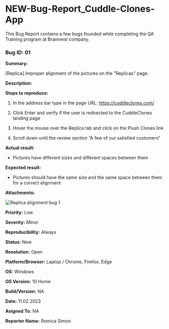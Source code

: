 # NEW-Bug-Report_Cuddle-Clones-App
This Bug Report contains a few bugs founded while completing the QA Training program at Brainnest company.

### Bug ID: 01

**Summary:**

[Replica] Improper alignment of the pictures on the "Replicas" page.

**Description:**

**Steps to reproduce:**

1. In the address bar type in the page URL: https://cuddleclones.com/

2. Click Enter and verify if the user is redirected to the CuddleClones landing page

3. Hover the mouse over the Replica tab and click on the Plush Clones link

4. Scroll down until the review section “A few of our satisfied customers“ 

**Actual result:**
* Pictures have different sizes and different spaces between them

**Expected result:**
* Pictures should have the same size and the same space between them for a correct alignment

**Attachments:**

![Replica alignment bug 1](https://1drv.ms/u/s!ApoYxr7GfH3U12IClKOfEfLmg89V?e=he1LUo)

**Priority:** Low

**Severity:** Minor

**Reproducibility:** Always
 
 **Status:** New
 
 **Resolution:** Open
 
 **Platform/Browser:** Laptop / Chrome, Firefox, Edge
 
 **OS:** Windows
 
 **OS Version:** 10 Home
 
 **Build/Version:** NA
 
 **Date:** 11.02.2023
 
 **Asigned To:** NA
 
 **Reporter Name:** Romica Simon

